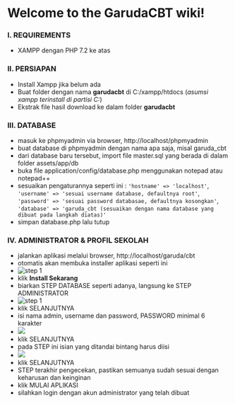 # Welcome to the GarudaCBT wiki!

###  I. REQUIREMENTS
- XAMPP dengan PHP 7.2 ke atas


### II. PERSIAPAN
- Install Xampp jika belum ada
- Buat folder dengan nama **garudacbt** di C:/xampp/htdocs (_asumsi xampp terinstall di partisi C:_)
- Ekstrak file hasil download ke dalam folder **garudacbt**

### III. DATABASE
- masuk ke phpmyadmin via browser, http://localhost/phpmyadmin
- buat database di phpmyadmin dengan nama apa saja, misal garuda_cbt
- dari database baru tersebut, import file master.sql yang berada di dalam folder assets/app/db
- buka file application/config/database.php menggunakan notepad atau notepad++
- sesuaikan pengaturannya seperti ini : `'hostname' => 'localhost'`, `'username' => 'sesuai username database, defaultnya root'`, `'password' => 'sesuai password databasae, defaultnya kosongkan'`, `'database' => 'garuda_cbt (sesuaikan dengan nama database yang dibuat pada langkah diatas)'`
- simpan database.php lalu tutup

### IV. ADMINISTRATOR & PROFIL SEKOLAH
- jalankan aplikasi melalui browser, http://localhost/garuda/cbt
- otomatis akan membuka installer aplikasi seperti ini 
- ![step 1](https://github.com/garudacbt/cbt/blob/master/install1.PNG) 
- klik **Install Sekarang**
- biarkan STEP DATABASE seperti adanya, langsung ke STEP ADMINISTRATOR
- ![step 1](https://github.com/garudacbt/cbt/blob/master/install2.PNG) 
- klik SELANJUTNYA
- isi nama admin, username dan password, PASSWORD minimal 6 karakter
- ![](https://github.com/garudacbt/cbt/blob/master/install3.PNG)
- klik SELANJUTNYA
- pada STEP ini isian yang ditandai bintang harus diisi
- ![](https://github.com/garudacbt/cbt/blob/master/install4.PNG)
- klik SELANJUTNYA
- STEP terakhir pengecekan, pastikan semuanya sudah sesuai dengan keharusan dan keinginan
- klik MULAI APLIKASI
- silahkan login dengan akun administrator yang telah dibuat

